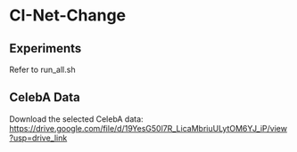 # CI-Net-Change

## Experiments
Refer to run_all.sh

## CelebA Data
Download the selected CelebA data: https://drive.google.com/file/d/19YesG50l7R_LicaMbriuULytOM6YJ_iP/view?usp=drive_link
